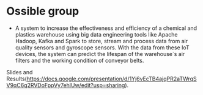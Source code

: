 # Ossible group 
-  A system to increase the effectiveness and efficiency of a chemical and plastics warehouse using big data engineering tools like Apache Hadoop, Kafka and Spark to store, stream and process data from air quality sensors and gyroscope sensors. With the data from these IoT devices, the system can predict the lifespan of the warehouse`s air filters and the working condition of conveyor belts.

Slides and Results(https://docs.google.com/presentation/d/1Yj6vEcTB4ajqPR2aTWrqSV9qC6q2RVDoFppVy7ehlUw/edit?usp=sharing).
